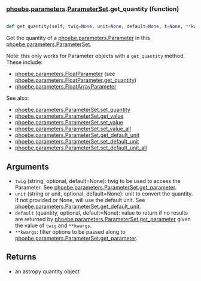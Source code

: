 ### [phoebe](phoebe.md).[parameters](phoebe.parameters.md).[ParameterSet](phoebe.parameters.ParameterSet.md).get_quantity (function)


```py

def get_quantity(self, twig=None, unit=None, default=None, t=None, **kwargs)

```



Get the quantity of a [phoebe.parameters.Parameter](phoebe.parameters.Parameter.md) in this
[phoebe.parameters.ParameterSet](phoebe.parameters.ParameterSet.md).

Note: this only works for Parameter objects with a `get_quantity` method.
These include:
* [phoebe.parameters.FloatParameter](phoebe.parameters.FloatParameter.md) (see [phoebe.parameters.FloatParameter.get_quantity](phoebe.parameters.FloatParameter.get_quantity.md))
* [phoebe.parameters.FloatArrayParameter](phoebe.parameters.FloatArrayParameter.md)

See also:
* [phoebe.parameters.ParameterSet.set_quantity](phoebe.parameters.ParameterSet.set_quantity.md)
* [phoebe.parameters.ParameterSet.get_value](phoebe.parameters.ParameterSet.get_value.md)
* [phoebe.parameters.ParameterSet.set_value](phoebe.parameters.ParameterSet.set_value.md)
* [phoebe.parameters.ParameterSet.set_value_all](phoebe.parameters.ParameterSet.set_value_all.md)
* [phoebe.parameters.ParameterSet.get_default_unit](phoebe.parameters.ParameterSet.get_default_unit.md)
* [phoebe.parameters.ParameterSet.set_default_unit](phoebe.parameters.ParameterSet.set_default_unit.md)
* [phoebe.parameters.ParameterSet.set_default_unit_all](phoebe.parameters.ParameterSet.set_default_unit_all.md)

Arguments
----------
* `twig` (string, optional, default=None): twig to be used to access
    the Parameter.  See [phoebe.parameters.ParameterSet.get_parameter](phoebe.parameters.ParameterSet.get_parameter.md).
* `unit` (string or unit, optional, default=None): unit to convert the
    quantity.  If not provided or None, will use the default unit.  See
    [phoebe.parameters.ParameterSet.get_default_unit](phoebe.parameters.ParameterSet.get_default_unit.md).
* `default` (quantity, optional, default=None): value to return if
    no results are returned by [phoebe.parameters.ParameterSet.get_parameter](phoebe.parameters.ParameterSet.get_parameter.md)
    given the value of `twig` and `**kwargs`.
* `**kwargs`: filter options to be passed along to
    [phoebe.parameters.ParameterSet.get_parameter](phoebe.parameters.ParameterSet.get_parameter.md).

Returns
--------
* an astropy quantity object

